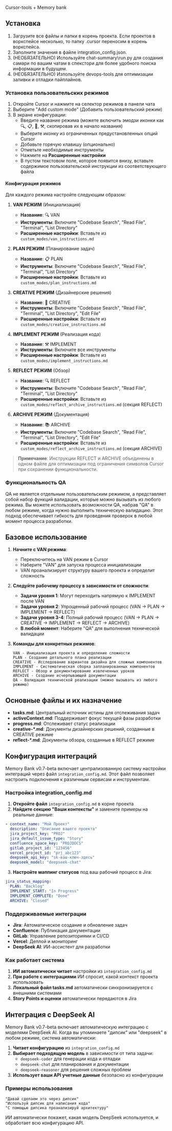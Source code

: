Cursor-tools + Memory bank

## Установка

1. Загрузите все файлы и папки в корень проекта. Если проектов в воркспейсе несколько, то папку .cursor переносим в корень воркспейса.
2. Заполните значения в файле integration_config.json.
3. (НЕОБЯЗАТЕЛЬНО) Используйте chat-summary\run.py для создания самари по вашим чатам в спекстори для более удобного поиска информации в будущем.
4. (НЕОБЯЗАТЕЛЬНО) Изпользуйте devops-tools для оптимизации заливки и отладки пайплайнов.

### Установка пользовательских режимов

1. Откройте Cursor и нажмите на селектор режимов в панели чата
2. Выберите "Add custom mode" (Добавить пользовательский режим)
3. В экране конфигурации:
   - Введите название режима (можете включить эмодзи иконки как 🔍, 📋, 🎨, ⚒️, скопировав их в начало названия)
   - Выберите иконку из ограниченных предустановленных опций Cursor
   - Добавьте горячую клавишу (опционально)
   - Отметьте необходимые инструменты
   - Нажмите на **Расширенные настройки**
   - В пустом текстовом поле, которое появится внизу, вставьте содержимое пользовательской инструкции из соответствующего файла

#### Конфигурация режимов

Для каждого режима настройте следующим образом:

1. **VAN РЕЖИМ** (Инициализация)
   - **Название**: 🔍 VAN
   - **Инструменты**: Включите "Codebase Search", "Read File", "Terminal", "List Directory"
   - **Расширенные настройки**: Вставьте из `custom_modes/van_instructions.md`

2. **PLAN РЕЖИМ** (Планирование задач)
   - **Название**: 📋 PLAN
   - **Инструменты**: Включите "Codebase Search", "Read File", "Terminal", "List Directory"
   - **Расширенные настройки**: Вставьте из `custom_modes/plan_instructions.md`

3. **CREATIVE РЕЖИМ** (Дизайнерские решения)
   - **Название**: 🎨 CREATIVE
   - **Инструменты**: Включите "Codebase Search", "Read File", "Terminal", "List Directory", "Edit File"
   - **Расширенные настройки**: Вставьте из `custom_modes/creative_instructions.md`

4. **IMPLEMENT РЕЖИМ** (Реализация кода)
   - **Название**: ⚒️ IMPLEMENT
   - **Инструменты**: Включите все инструменты
   - **Расширенные настройки**: Вставьте из `custom_modes/implement_instructions.md`

5. **REFLECT РЕЖИМ** (Обзор)
   - **Название**: 🔍 REFLECT
   - **Инструменты**: Включите "Codebase Search", "Read File", "Terminal", "List Directory"
   - **Расширенные настройки**: Вставьте из `custom_modes/reflect_archive_instructions.md` (секция REFLECT)
   
6. **ARCHIVE РЕЖИМ** (Документация)
   - **Название**: 📚 ARCHIVE
   - **Инструменты**: Включите "Codebase Search", "Read File", "Terminal", "List Directory", "Edit File"
   - **Расширенные настройки**: Вставьте из `custom_modes/reflect_archive_instructions.md` (секция ARCHIVE)

> **Примечание**: Инструкции REFLECT и ARCHIVE объединены в одном файле для оптимизации под ограничения символов Cursor при сохранении функциональности.

### Функциональность QA

QA не является отдельным пользовательским режимом, а представляет собой набор функций валидации, которые можно вызывать из любого режима. Вы можете использовать возможности QA, набрав "QA" в любом режиме, когда нужно выполнить техническую валидацию. Этот подход обеспечивает гибкость для проведения проверок в любой момент процесса разработки.

## Базовое использование

1. **Начните с VAN режима**:
   - Переключитесь на VAN режим в Cursor
   - Наберите "VAN" для запуска процесса инициализации
   - VAN проанализирует структуру вашего проекта и определит сложность

2. **Следуйте рабочему процессу в зависимости от сложности**:
   - **Задачи уровня 1**: Могут переходить напрямую к IMPLEMENT после VAN
   - **Задачи уровня 2**: Упрощенный рабочий процесс (VAN → PLAN → IMPLEMENT → REFLECT)
   - **Задачи уровня 3-4**: Полный рабочий процесс (VAN → PLAN → CREATIVE → IMPLEMENT → REFLECT → ARCHIVE)
   - **В любой момент**: Наберите "QA" для выполнения технической валидации

3. **Команды для конкретных режимов**:
   ```
   VAN - Инициализация проекта и определение сложности
   PLAN - Создание детального плана реализации
   CREATIVE - Исследование вариантов дизайна для сложных компонентов
   IMPLEMENT - Систематическая сборка запланированных компонентов
   REFLECT - Обзор и документирование извлеченных уроков
   ARCHIVE - Создание исчерпывающей документации
   QA - Валидация технической реализации (можно вызывать из любого режима)
   ```

## Основные файлы и их назначение

- **tasks.md**: Центральный источник истины для отслеживания задач
- **activeContext.md**: Поддерживает фокус текущей фазы разработки
- **progress.md**: Отслеживает статус реализации
- **creative-*.md**: Документы дизайнерских решений, созданные в CREATIVE режиме
- **reflect-*.md**: Документы обзора, созданные в REFLECT режиме

## Конфигурация интеграций

Memory Bank v0.7-beta включает централизованную систему настройки интеграций через файл `integration_config.md`. Этот файл позволяет настроить подключения к различным сервисам и инструментам.

### Настройка integration_config.md

1. **Откройте файл** `integration_config.md` в корне проекта
2. **Найдите секцию "Ваши контексты"** и замените примеры на реальные данные:

```yaml
- context_name: "Мой Проект"
  description: "Описание вашего проекта"
  jira_project_key: "PROJ"
  jira_default_issue_type: "Story"
  confluence_space_key: "PROJDOCS"
  gitlab_project_id: "123456"
  vercel_project_id: "prj_abc123"
  deepseek_api_key: "sk-ваш-ключ-здесь"
  deepseek_model: "deepseek-chat"
```

3. **Настройте маппинг статусов** под ваш рабочий процесс в Jira:
```yaml
jira_status_mapping:
  PLAN: "Backlog"
  IMPLEMENT_START: "In Progress"
  IMPLEMENT_COMPLETE: "Done"
  ARCHIVE: "Closed"
```

### Поддерживаемые интеграции

- **Jira**: Автоматическое создание и обновление задач
- **Confluence**: Публикация документации
- **GitLab**: Управление репозиториями и CI/CD
- **Vercel**: Деплой и мониторинг
- **DeepSeek AI**: ИИ-ассистент для разработки

### Как работает система

1. **ИИ автоматически читает** настройки из `integration_config.md`
2. **При работе с интеграциями** ИИ спросит, какой контекст проекта использовать
3. **Локальный файл tasks.md** автоматически синхронизируется с внешними системами
4. **Story Points и оценки** автоматически передаются в Jira

## Интеграция с DeepSeek AI

Memory Bank v0.7-beta включает автоматическую интеграцию с моделями DeepSeek AI. Когда вы упоминаете "дипсик" или "deepseek" в любом режиме, система автоматически:

1. **Читает конфигурацию** из `integration_config.md`
2. **Выбирает подходящую модель** в зависимости от типа задачи:
   - `deepseek-coder` для генерации кода и отладки
   - `deepseek-chat` для планирования и документации  
   - `deepseek-reasoner` для решения сложных проблем
3. **Использует ваши API учетные данные** безопасно из конфигурации

### Примеры использования

```
"Давай сделаем это через дипсик"
"Используй дипсик для написания кода"
"С помощью дипсика проанализируй архитектуру"
```

ИИ автоматически покажет, какая модель DeepSeek используется, и обработает всю конфигурацию API.
